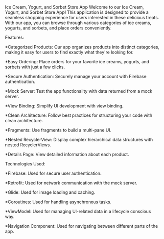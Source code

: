 Ice Cream, Yogurt, and Sorbet Store App
Welcome to our Ice Cream, Yogurt, and Sorbet Store App! This application is designed to provide a seamless shopping experience for users interested in these delicious treats. With our app, you can browse through various categories of ice creams, yogurts, and sorbets, and place orders conveniently.

Features:

*Categorized Products: Our app organizes products into distinct categories, making it easy for users to find exactly what they're looking for.

*Easy Ordering: Place orders for your favorite ice creams, yogurts, and sorbets with just a few clicks.

*Secure Authentication: Securely manage your account with Firebase authentication.

*Mock Server: Test the app functionality with data returned from a mock server.

*View Binding: Simplify UI development with view binding.

*Clean Architecture: Follow best practices for structuring your code with clean architecture.

*Fragments: Use fragments to build a multi-pane UI.

*Nested RecyclerView: Display complex hierarchical data structures with nested RecyclerViews.

*Details Page: View detailed information about each product.

Technologies Used:

*Firebase: Used for secure user authentication.

*Retrofit: Used for network communication with the mock server.

*Glide: Used for image loading and caching.

*Coroutines: Used for handling asynchronous tasks.

*ViewModel: Used for managing UI-related data in a lifecycle conscious way.

*Navigation Component: Used for navigating between different parts of the app.

